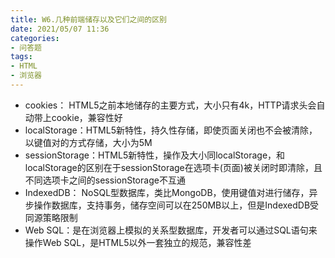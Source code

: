 ```yaml
---
title: W6.几种前端储存以及它们之间的区别
date: 2021/05/07 11:36
categories: 
- 问答题
tags: 
- HTML
- 浏览器
---
```


- cookies： HTML5之前本地储存的主要方式，大小只有4k，HTTP请求头会自动带上cookie，兼容性好
- localStorage：HTML5新特性，持久性存储，即使页面关闭也不会被清除，以键值对的方式存储，大小为5M
- sessionStorage：HTML5新特性，操作及大小同localStorage，和localStorage的区别在于sessionStorage在选项卡(页面)被关闭时即清除，且不同选项卡之间的sessionStorage不互通
- IndexedDB： NoSQL型数据库，类比MongoDB，使用键值对进行储存，异步操作数据库，支持事务，储存空间可以在250MB以上，但是IndexedDB受同源策略限制
- Web SQL：是在浏览器上模拟的关系型数据库，开发者可以通过SQL语句来操作Web SQL，是HTML5以外一套独立的规范，兼容性差
